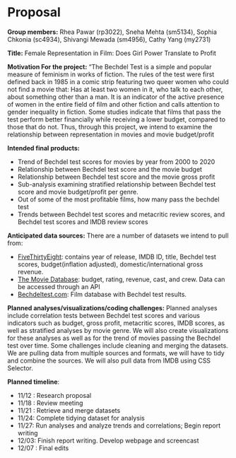 Proposal
================

**Group members:** Rhea Pawar (rp3022), Sneha Mehta (sm5134), Sophia
Chkonia (sc4934), Shivangi Mewada (sm4956), Cathy Yang (my2731)

**Title:** Female Representation in Film: Does Girl Power Translate to
Profit

**Motivation For the project:** “The Bechdel Test is a simple and
popular measure of feminism in works of fiction. The rules of the test
were first defined back in 1985 in a comic strip featuring two queer
women who could not find a movie that: Has at least two women in it, who
talk to each other, about something other than a man. It is an indicator
of the active presence of women in the entire field of film and other
fiction and calls attention to gender inequality in fiction. Some
studies indicate that films that pass the test perform better
financially while receiving a lower budget, compared to those that do
not. Thus, through this project, we intend to examine the relationship
between representation in movies and movie budget/profit

**Intended final products:**

-   Trend of Bechdel test scores for movies by year from 2000 to 2020
-   Relationship between Bechdel test score and the movie budget
-   Relationship between Bechdel test score and the movie gross profit
-   Sub-analysis examining stratified relationship between Bechdel test
    score and movie budget/profit per genre.
-   Out of some of the most profitable films, how many pass the bechdel
    test
-   Trends between Bechdel test scores and metacritic review scores, and
    Bechdel test scores and IMDB review scores

**Anticipated data sources:** There are a number of datasets we intend
to pull from:

-   [FiveThirtyEight](https://github.com/fivethirtyeight/data/blob/master/bechdel/movies.csv):
    contains year of release, IMDB ID, title, Bechdel test scores,
    budget(inflation adjusted), domestic/international gross revenue.
-   [The Movie Database](https://www.themoviedb.org/): budget, rating,
    revenue, cast, and crew. Data can be accessed through an API
-   [Bechdeltest.com](https://bechdeltest.com/): Film database with
    Bechdel test results.

**Planned analyses/visualizations/coding challenges:** Planned analyses
include correlation tests between Bechdel test scores and various
indicators such as budget, gross profit, metacritic scores, IMDB scores,
as well as stratified analyses by movie genre. We will also create
visualizations for these analyses as well as for the trend of movies
passing the Bechdel test over time. Some challenges include cleaning and
merging the datasets. We are pulling data from multiple sources and
formats, we will have to tidy and combine the sources. We will also pull
data from IMDB using CSS Selector.

**Planned timeline**:

-   11/12 : Research proposal
-   11/18 : Review meeting
-   11/21 : Retrieve and merge datasets
-   11/24: Complete tidying dataset for analysis
-   11/27: Run analyses and analyze trends and correlations; Begin
    report writing
-   12/03: Finish report writing. Develop webpage and screencast
-   12/07 : Final edits
